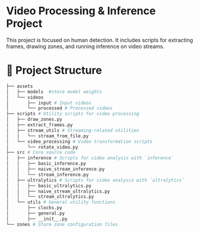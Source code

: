 # Video Processing & Inference Project
This project is focused on human detection. It includes scripts for extracting frames, drawing zones, and running inference on video streams.
# 📂 Project Structure

```sh
├── assets
│   ├── models  #store model weights
│   └── videos
│       ├── input # Input videos
│       └── processed # Processed videos
├── scripts # Utility scripts for video processing
│   ├── draw_zones.py
│   ├── extract_frames.py
│   ├── stream_utils # Streaming-related utilities
│   │   └── stream_from_file.py
│   └── video_processing # Video transformation scripts
│       └── rotate_video.py
├── src # Core source code
│   ├── inference # Scripts for video analysis with `inference`
│   │   ├── basic_inference.py
│   │   ├── naive_stream_inference.py
│   │   └── stream_inference.py
│   ├── ultralytics # Scripts for video analysis with `ultralytics`
│   │   ├── basic_ultralytics.py
│   │   ├── naive_stream_ultralytics.py
│   │   └── stream_ultralytics.py
│   └── utils # General utility functions
│       ├── clocks.py
│       ├── general.py
│       ├── __init__.py
└── zones # Store zone configuration files
```
